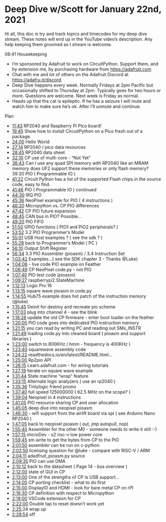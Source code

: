 # Deep Dive w/Scott for January 22nd, 2021


Hi all, this doc is try and track topics and timecodes for my deep dive stream. These notes will end up in the YouTube video’s description. Any help keeping them groomed as I stream is welcome.


08:41 Housekeeping
* I’m sponsored by Adafruit to work on CircuitPython. Support them, and by extension me, by purchasing hardware from https://adafruit.com
* Chat with me and lot of others on the Adafruit Discord at https://adafru.it/discord.
* Deep Dive happens every week. Normally Fridays at 2pm Pacific but occasionally shifted to Thursday at 2pm. Typically goes for two hours or more. Questions are welcome. Next week is Friday as normal.
* Heads up that the cat is epileptic. If he has a seizure I will mute and watch him to make sure he’s ok. After I’ll unmute and continue.


Plan
* [11:43](https://www.youtube.com/watch?v=VIDEO_2021_01_22&t=703) RP2040 and Raspberry Pi Pico board!
* [19:45](https://www.youtube.com/watch?v=VIDEO_2021_01_22&t=1185) Show how to install CircuitPython on a Pico fresh out of a package.
* [24:00](https://www.youtube.com/watch?v=VIDEO_2021_01_22&t=1440) Hello World
* [27:14](https://www.youtube.com/watch?v=VIDEO_2021_01_22&t=1634) RP2040 / pico data resources
* [28:45](https://www.youtube.com/watch?v=VIDEO_2021_01_22&t=1725) RP2040 data sheet
* [32:10](https://www.youtube.com/watch?v=VIDEO_2021_01_22&t=1930) CP use of multi-core - “Not Yet”
* [36:43](https://www.youtube.com/watch?v=VIDEO_2021_01_22&t=2203) Can I use any quad SPI memory with RP2040 like an MRAM memory does UF2 support these memories or only flash memory?
39:20 PIO ( Programmable IO )
* [41:22](https://www.youtube.com/watch?v=VIDEO_2021_01_22&t=2482) Circuit Python has a list of the supported Flash chips in the source code, easy to find.
* [41:46](https://www.youtube.com/watch?v=VIDEO_2021_01_22&t=2506) PIO ( Programmable IO ) continued
* [44:30](https://www.youtube.com/watch?v=VIDEO_2021_01_22&t=2670) IRQ PIO
* [45:36](https://www.youtube.com/watch?v=VIDEO_2021_01_22&t=2736) NeoPixel example for PIO ( 4 instructions )
* [46:20](https://www.youtube.com/watch?v=VIDEO_2021_01_22&t=2780) Micropython vs. CP PIO differences
* [47:42](https://www.youtube.com/watch?v=VIDEO_2021_01_22&t=2862) CP PIO future expansion
* [48:45](https://www.youtube.com/watch?v=VIDEO_2021_01_22&t=2925) CAN bus in PIO?  Possible…
* [49:20](https://www.youtube.com/watch?v=VIDEO_2021_01_22&t=2960) PIO FIFO
* [51:50](https://www.youtube.com/watch?v=VIDEO_2021_01_22&t=3110) GPIO functions ( PIO1 and PIO2 peripherals? )
* [53:52](https://www.youtube.com/watch?v=VIDEO_2021_01_22&t=3232) 3.2 PIO Programmer’s Model
* [55:01](https://www.youtube.com/watch?v=VIDEO_2021_01_22&t=3301)  USB Host examples ?  ( see the sdk ? )
* [55:28](https://www.youtube.com/watch?v=VIDEO_2021_01_22&t=3328)  back to Programmer’s Model  ( PC )
* [56:10](https://www.youtube.com/watch?v=VIDEO_2021_01_22&t=3370) Output Shift Register
* [56:34](https://www.youtube.com/watch?v=VIDEO_2021_01_22&t=3394) 3.3 PIO Assembler (pioasm) / 3.4 Instruction Set
* [1:03:42](https://www.youtube.com/watch?v=VIDEO_2021_01_22&t=3822) Examples…( see the SDK chapter 3  - Thanks @Luke)
* [1:04:06](https://www.youtube.com/watch?v=VIDEO_2021_01_22&t=3846) - live code PIO example on Feather
* [1:06:49](https://www.youtube.com/watch?v=VIDEO_2021_01_22&t=4009) CP NeoPixel code.py - not PIO
* [1:07:40](https://www.youtube.com/watch?v=VIDEO_2021_01_22&t=4060) PIO test code (pioasm)
* [1:09:27](https://www.youtube.com/watch?v=VIDEO_2021_01_22&t=4167) raspberrypi2.StateMachine
* [1:12:13](https://www.youtube.com/watch?v=VIDEO_2021_01_22&t=4333) Logic Pro 16
* [1:13:15](https://www.youtube.com/watch?v=VIDEO_2021_01_22&t=4395) square wave pioasm in code.py
* [1:14:55](https://www.youtube.com/watch?v=VIDEO_2021_01_22&t=4495) Hub75 example does hot patch of the instruction memory (@luke)
* [1:15:45](https://www.youtube.com/watch?v=VIDEO_2021_01_22&t=4545) Deinit for destroy and recreate pio scheme
* [1:17:03](https://www.youtube.com/watch?v=VIDEO_2021_01_22&t=4623) plug into channel 4 - see the blink
* [1:18:28](https://www.youtube.com/watch?v=VIDEO_2021_01_22&t=4708) update the old CP firmware - enter boot loader on the feather
* [1:20:05](https://www.youtube.com/watch?v=VIDEO_2021_01_22&t=4805)  PIO code goes into dedicated PIO instruction memory
* [1:21:15](https://www.youtube.com/watch?v=VIDEO_2021_01_22&t=4875) you can read by writing PC and reading out SMx_INSTR
* [1:21:49](https://www.youtube.com/watch?v=VIDEO_2021_01_22&t=4909) loading code.py into cleaned board ( pioasm and support libraries )
* [1:23:00](https://www.youtube.com/watch?v=VIDEO_2021_01_22&t=4980) switch to 800KHz  ( hmm - frequency is 400KHz )
* [1:23:40](https://www.youtube.com/watch?v=VIDEO_2021_01_22&t=5020) squarewave assembly code
* [1:24:22](https://www.youtube.com/watch?v=VIDEO_2021_01_22&t=5062) readthedocs.io/en/latest/README.html…
* [1:25:00](https://www.youtube.com/watch?v=VIDEO_2021_01_22&t=5100) Rp2pio API
* [1:26:15](https://www.youtube.com/watch?v=VIDEO_2021_01_22&t=5175) Learn.adafruit.com - for wiring tutorials
* [1:27:19](https://www.youtube.com/watch?v=VIDEO_2021_01_22&t=5239) Iterate on square wave example
* [1:31:44](https://www.youtube.com/watch?v=VIDEO_2021_01_22&t=5504) State machine “wrap” feature
* [1:33:15](https://www.youtube.com/watch?v=VIDEO_2021_01_22&t=5595) Alternate logic analyzers ( use an rp2040 )
* [1:35:36](https://www.youtube.com/watch?v=VIDEO_2021_01_22&t=5736) Tinlylogic friend promo
* [1:37:40](https://www.youtube.com/watch?v=VIDEO_2021_01_22&t=5860) full speed 125000000   ( 62.5 MHz on the scope? )
* [1:39:04](https://www.youtube.com/watch?v=VIDEO_2021_01_22&t=5944) Neopixel in 4 instructions
* [1:41:05](https://www.youtube.com/watch?v=VIDEO_2021_01_22&t=6065) PIO resource sharing CP and user allocation
* [1:45:05](https://www.youtube.com/watch?v=VIDEO_2021_01_22&t=6305) deep dive into neopixel pioasm
* [1:46:30](https://www.youtube.com/watch?v=VIDEO_2021_01_22&t=6390) - wifi support from the airlift board via spi ( see Arduino Nano RP2040 )
* [1:47:05](https://www.youtube.com/watch?v=VIDEO_2021_01_22&t=6425) back to neopixel pioasm ( out, jmp autopull, nop)
* [1:55:40](https://www.youtube.com/watch?v=VIDEO_2021_01_22&t=6940) Assembler for the other M0 - someone needs to write it still :-)
* [1:57:15](https://www.youtube.com/watch?v=VIDEO_2021_01_22&t=7035) microDev - s2 risc-v low power core
* [1:59:45](https://www.youtube.com/watch?v=VIDEO_2021_01_22&t=7185) sm.write to get the bytes from CP to the PIO
* [2:01:50](https://www.youtube.com/watch?v=VIDEO_2021_01_22&t=7310) assembler can be run on c-python
* [2:02:50](https://www.youtube.com/watch?v=VIDEO_2021_01_22&t=7370) licensing question for @luke - compare with RISC-V / ARM
* [2:04:11](https://www.youtube.com/watch?v=VIDEO_2021_01_22&t=7451)  adadfruit_pioasm.py source
* [2:09:35](https://www.youtube.com/watch?v=VIDEO_2021_01_22&t=7775) PIO can use DMA
* [2:10:12](https://www.youtube.com/watch?v=VIDEO_2021_01_22&t=7812) back to the datasheet ( Page 14 - bus overview )
* [2:12:00](https://www.youtube.com/watch?v=VIDEO_2021_01_22&t=7920) state of GUI in CP
* [2:13:00](https://www.youtube.com/watch?v=VIDEO_2021_01_22&t=7980) One of the strengths of CP is USB support…
* [2:14:05](https://www.youtube.com/watch?v=VIDEO_2021_01_22&t=8045) CP porting checklist - what to do first
* [2:15:00](https://www.youtube.com/watch?v=VIDEO_2021_01_22&t=8100) DisplayIO and HDMI - look for bare metal CP on rPI
* [2:16:30](https://www.youtube.com/watch?v=VIDEO_2021_01_22&t=8190) CP definition with respect to Micropython
* [2:19:00](https://www.youtube.com/watch?v=VIDEO_2021_01_22&t=8340) VSCode extension for CP
* [2:22:00](https://www.youtube.com/watch?v=VIDEO_2021_01_22&t=8520) Double tap to reset doesn’t work yet
* [2:25](https://www.youtube.com/watch?v=VIDEO_2021_01_22&t=145);24 wrap up
* [2:28:54](https://www.youtube.com/watch?v=VIDEO_2021_01_22&t=8934) off
